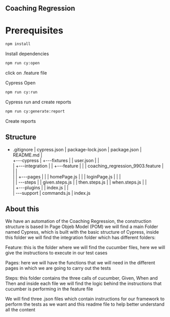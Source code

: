 ## Coaching Regression

# Prerequisites

```bash
npm install
```

Install dependencies

```bash
npm run cy:open
```

click on .feature file

Cypress Open

```bash
npm run cy:run
```

Cypress run and create reports

```bash
npm run cy:generate:report
```

Create reports

## Structure

- .gitignore
  | cypress.json
  | package-lock.json
  | package.json
  | README.md
  |  
  +---cypress
  | +---fixtures
  | | user.json
  | |  
  | +---integration
  | | +---feature
  | | | coaching_regression_9903.feature
  | | |  
  | | +---pages
  | | | homePage.js
  | | | loginPage.js
  | | |  
  | | \---steps
  | | given.steps.js
  | | then.steps.js
  | | when.steps.js
  | |  
  | +---plugins
  | | index.js
  | |  
  | \---support
  | commands.js
  | index.js

## About this

We have an automation of the Coaching Regression, the construction structure is based
In Page Objeb Model (POM) we will find a main Folder named Cypress, which is built with the basic structure of Cypress, inside this folder we will find the integration folder which has different folders:

Feature: this is the folder where we will find the cucumber files, here we will give the instructions to execute in our test cases

Pages: here we will have the functions that we will need in the different pages in which we are going to carry out the tests

Steps: this folder contains the three calls of cucumber, Given, When and Then and inside each file we will find the logic behind the instructions that cucumber is performing in the feature file

We will find three .json files which contain instructions for our framework to perform the tests as we want and this readme file to help better understand all the content
